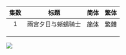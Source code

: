 

| 集数 |        标题        |                             简体                             |                             繁体                             |
| :--: | :----------------: | :----------------------------------------------------------: | :----------------------------------------------------------: |
|  1   | 雨宫夕日与蜥蜴骑士 | [简体](https://raw.githubusercontent.com/SweetSub/SweetSub/master/Archive/Hoshi%20no%20Samidare/%5BSweetSub%5D%20Hoshi%20no%20Samidare%20-%2001.chs.ass) | [繁體](https://raw.githubusercontent.com/SweetSub/SweetSub/master/Archive/Hoshi%20no%20Samidare/%5BSweetSub%5D%20Hoshi%20no%20Samidare%20-%2001.cht.ass) |
|      |                    |                                                              |                                                              |
|      |                    |                                                              |                                                              |
|      |                    |                                                              |                                                              |


![](https://p.sda1.dev/6/480ac1d511c4cb1ac2bc67b00c91f554/Lucifer%20and%20the%20Biscuit%20Hammer.jpg)